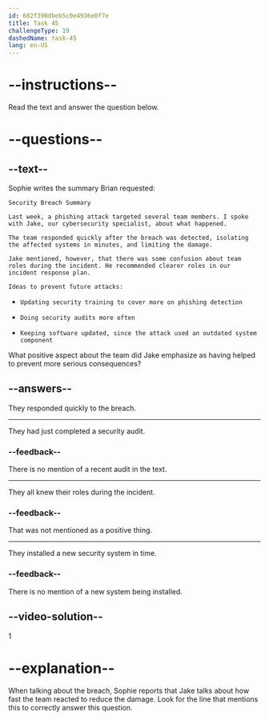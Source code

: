 ```yaml
---
id: 682f390dbeb5c0e4936e0f7e
title: Task 45
challengeType: 19
dashedName: task-45
lang: en-US
---
```


<!-- READING -->

# --instructions--

Read the text and answer the question below.

# --questions--

## --text--

Sophie writes the summary Brian requested:

`Security Breach Summary`

`Last week, a phishing attack targeted several team members. I spoke with Jake, our cybersecurity specialist, about what happened.`

`The team responded quickly after the breach was detected, isolating the affected systems in minutes, and limiting the damage.`

`Jake mentioned, however, that there was some confusion about team roles during the incident. He recommended clearer roles in our incident response plan.`

`Ideas to prevent future attacks:`

- `Updating security training to cover more on phishing detection`

- `Doing security audits more often`

- `Keeping software updated, since the attack used an outdated system component`

What positive aspect about the team did Jake emphasize as having helped to prevent more serious consequences?

## --answers--

They responded quickly to the breach.

---

They had just completed a security audit.

### --feedback--

There is no mention of a recent audit in the text.

---

They all knew their roles during the incident.

### --feedback--

That was not mentioned as a positive thing.

---

They installed a new security system in time.

### --feedback--

There is no mention of a new system being installed.

## --video-solution--

1

# --explanation--

When talking about the breach, Sophie reports that Jake talks about how fast the team reacted to reduce the damage. Look for the line that mentions this to correctly answer this question.

